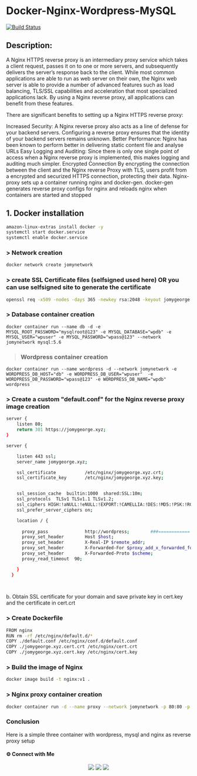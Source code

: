 # Docker-Nginx-Wordpress-MySQL

[![Build Status](https://travis-ci.org/joemccann/dillinger.svg?branch=master)]()

## Description:

A Nginx HTTPS reverse proxy is an intermediary proxy service which takes a client request, passes it on to one or more servers, and subsequently delivers the server’s response back to the client. While most common applications are able to run as web server on their own, the Nginx web server is able to provide a number of advanced features such as load balancing, TLS/SSL capabilities and acceleration that most specialized applications lack. By using a Nginx reverse proxy, all applications can benefit from these features.

There are significant benefits to setting up a Nginx HTTPS reverse proxy:

Increased Security: A Nginx reverse proxy also acts as a line of defense for your backend servers. Configuring a reverse proxy ensures that the identity of your backend servers remains unknown.
Better Performance: Nginx has been known to perform better in delivering static content file and analyse URLs
Easy Logging and Auditing: Since there is only one single point of access when a Nginx reverse proxy is implemented, this makes logging and auditing much simpler.
Encrypted Connection By encrypting the connection between the client and the Nginx reverse Proxy with TLS, users profit from a encrypted and securized HTTPS connection, protecting their data.
Nginx-proxy sets up a container running nginx and docker-gen. docker-gen generates reverse proxy configs for nginx and reloads nginx when containers are started and stopped



## 1. Docker installation

```sh
amazon-linux-extras install docker -y
systemctl start docker.service
systemctl enable docker.service
```

### > Network creation

```sh
docker network create jomynetwork
```
### > create SSL Certificate files (selfsigned used here) OR you can use selfsigned site to generate the certificate

```sh
openssl req -x509 -nodes -days 365 -newkey rsa:2048 -keyout jomygeorge.xyz.key -out jomygeorge.xyz.crt
```
### > Database container creation

```
docker container run --name db -d -e MYSQL_ROOT_PASSWORD="mysqlroot@123" -e MYSQL_DATABASE="wpdb" -e MYSQL_USER="wpuser" -e MYSQL_PASSWORD="wpass@123" --network jomynetwork mysql:5.6
```

> ###  Wordpress container creation

```
docker container run --name wordpress -d --network jomynetwork -e WORDPRESS_DB_HOST="db" -e WORDPRESS_DB_USER="wpuser"  -e WORDPRESS_DB_PASSWORD="wpass@123" -e WORDPRESS_DB_NAME="wpdb" wordpress
```


### > Create a custom "default.conf" for the Nginx reverse proxy image creation

```sh
server {
    listen 80;
    return 301 https://jomygeorge.xyz;
}

server {

    listen 443 ssl;
    server_name jomygeorge.xyz;

    ssl_certificate           /etc/nginx/jomygeorge.xyz.crt;
    ssl_certificate_key       /etc/nginx/jomygeorge.xyz.key;


    ssl_session_cache  builtin:1000  shared:SSL:10m;
    ssl_protocols  TLSv1 TLSv1.1 TLSv1.2;
    ssl_ciphers HIGH:!aNULL:!eNULL:!EXPORT:!CAMELLIA:!DES:!MD5:!PSK:!RC4;
    ssl_prefer_server_ciphers on;

    location / {
	
      proxy_pass              http://wordpress;        ###============ This is the name of wordpress container as its in the same network
      proxy_set_header        Host $host;
      proxy_set_header        X-Real-IP $remote_addr;
      proxy_set_header        X-Forwarded-For $proxy_add_x_forwarded_for;
      proxy_set_header        X-Forwarded-Proto $scheme;
      proxy_read_timeout  90;

    }
  }

  
  ```
b. Obtain SSL certificate for your domain and save private key in cert.key and the certificate in cert.crt


### > Create Dockerfile

```sh
FROM nginx
RUN rm -rf /etc/nginx/default.d/*
COPY ./default.conf /etc/nginx/conf.d/default.conf
COPY ./jomygeorge.xyz.cert.crt /etc/nginx/cert.crt
COPY ./jomygeorge.xyz.cert.key /etc/nginx/cert.key
```


### > Build the image of Nginx

```sh
docker image build -t nginx:v1 .
```


### > Nginx proxy container creation

```sh
docker container run -d --name proxy --network jomynetwork -p 80:80 -p 443:443 nginx:v1
```

### Conclusion

Here is a simple three container with wordpress, mysql and nginx as reverse proxy setup

#### ⚙️ Connect with Me

<p align="center">
<a href="mailto:jomyambattil@gmail.com"><img src="https://img.shields.io/badge/Gmail-D14836?style=for-the-badge&logo=gmail&logoColor=white"/></a>
<a href="https://www.linkedin.com/in/jomygeorge11"><img src="https://img.shields.io/badge/LinkedIn-0077B5?style=for-the-badge&logo=linkedin&logoColor=white"/></a> 
<a href="https://www.instagram.com/therealjomy"><img src="https://img.shields.io/badge/Instagram-E4405F?style=for-the-badge&logo=instagram&logoColor=white"/></a><br />
